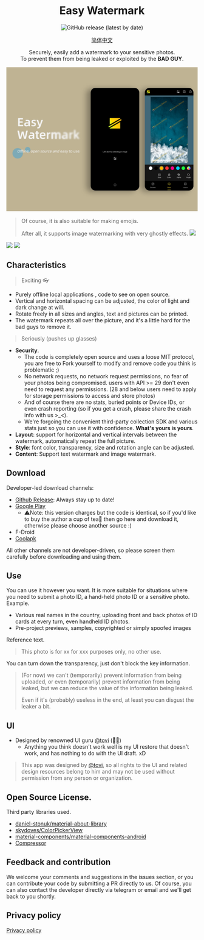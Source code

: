 <h1 align="center">Easy Watermark</h1>

<p align="center">
  <img alt="GitHub release (latest by date)" src="https://img.shields.io/github/v/release/rosuh/easywatermark">
</p>

<p align="center">  
  <a href="https://github.com/rosuH/EasyWatermark/blob/master/README_zh-CN.md">简体中文</a>
<p align="center">

<p align="center">  
Securely, easily add a watermark to your sensitive photos.</br>To prevent them from being leaked or exploited by the <b>BAD GUY</b>.
  </br>
</p>
<p align="center">
<img src="/static/preview.png"/>
</p>

> Of course, it is also suitable for making emojis. 
>
> After all, it supports image watermarking with very ghostly effects.
<a href="#" align="right"><img src="https://i.loli.net/2020/08/26/A53u6UbKZPYCv7t.jpg" width="5%"></a>

<p align="left">
<a href="https://play.google.com/store/apps/details?id=me.rosuh.easywatermark"><img src="/static/google-play-badge.png" width="auto" height="64px"/></a>
  <a href="https://www.coolapk.com/apk/272743"><img src="/static/logo_coolapk.png" width="auto" height="64px"/></a>
</p>

## Characteristics

> Exciting 👓

- Purely offline local applications , code to see on open source.
- Vertical and horizontal spacing can be adjusted, the color of light and dark change at will.
- Rotate freely in all sizes and angles, text and pictures can be printed.
- The watermark repeats all over the picture, and it's a little hard for the bad guys to remove it.

> Seriously (pushes up glasses)

- **Security**.
  - The code is completely open source and uses a loose MIT protocol, you are free to Fork yourself to modify and remove code you think is problematic ;)
  - No network requests, no network request permissions, no fear of your photos being compromised. users with API >= 29 don't even need to request any permissions. (28 and below users need to apply for storage permissions to access and store photos)
  - And of course there are no stats, buried points or Device IDs, or even crash reporting (so if you get a crash, please share the crash info with us >_<).
  - We're forgoing the convenient third-party collection SDK and various stats just so you can use it with confidence. 
  **What's yours is yours**. 
- **Layout**: support for horizontal and vertical intervals between the watermark, automatically repeat the full picture.
- **Style**: font color, transparency, size and rotation angle can be adjusted.
- **Content**: Support text watermark and image watermark.

## Download

Developer-led download channels:
- [Github Release](https://github.com/rosuH/EasyWatermark/releases): Always stay up to date!
- [Google Play](https://play.google.com/store/apps/details?id=me.rosuh.easywatermark)
  - ⚠️Note: this version charges but the code is identical, so if you'd like to buy the author a cup of tea🍵 then go here and download it, otherwise please choose another source :)
- F-Droid
- [Coolapk](https://www.coolapk.com/apk/272743)

All other channels are not developer-driven, so please screen them carefully before downloading and using them.

## Use
You can use it however you want. It is more suitable for situations where you need to submit a photo ID, a hand-held photo ID or a sensitive photo. Example.
- Various real names in the country, uploading front and back photos of ID cards at every turn, even handheld ID photos.
- Pre-project previews, samples, copyrighted or simply spoofed images

Reference text.
> This photo is for xx for xxx purposes only, no other use.

You can turn down the transparency, just don't block the key information.

> (For now) we can't (temporarily) prevent information from being uploaded, or even (temporarily) prevent information from being leaked, but we can reduce the value of the information being leaked.
>
> Even if it's (probably) useless in the end, at least you can disgust the leaker a bit.

## UI
- Designed by renowned UI guru [@tovi](https://www.figma.com/@tovi) (👏🤪)
  - Anything you think doesn't work well is my UI restore that doesn't work, and has nothing to do with the UI draft. xD
  
> This app was designed by [@tovi](https://www.figma.com/@tovi), so all rights to the UI and related design resources belong to him and may not be used without permission from any person or organization.

## Open Source License.
Third party libraries used.
- [daniel-stonuk/material-about-library](https://github.com/daniel-stoneuk/material-about-library)
- [skydoves/ColorPickerView](https://github.com/skydoves/ColorPickerView)
- [material-components/material-components-android](https://github.com/material-components/material-components-android)
- [Compressor](https://github.com/zetbaitsu/Compressor/)

## Feedback and contribution
We welcome your comments and suggestions in the issues section, or you can contribute your code by submitting a PR directly to us.
Of course, you can also contact the developer directly via telegram or email and we'll get back to you shortly.

## Privacy policy
[Privacy policy](https://github.com/rosuH/EasyWatermark/blob/master/PrivacyPolicy.md)
